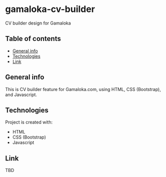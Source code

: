 # gamaloka-cv-builder
CV builder design for Gamaloka

## Table of contents
* [General info](#general-info)
* [Technologies](#technologies)
* [Link](#link)

## General info
This is CV builder feature for Gamaloka.com, using HTML, CSS (Bootstrap), and Javascript.

## Technologies
Project is created with:
* HTML
* CSS (Bootstrap)
* Javascript

## Link
TBD
